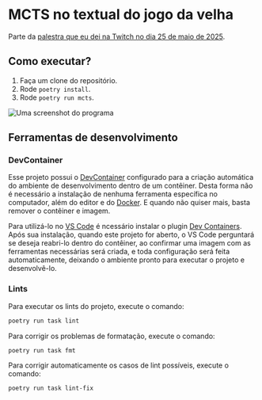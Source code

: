 # MCTS no textual do jogo da velha

Parte da [palestra que eu dei na Twitch no dia 25 de maio de 2025](https://www.youtube.com/watch?v=zj_ALNomkWE).

## Como executar?

1. Faça um clone do repositório.
2. Rode `poetry install`.
3. Rode `poetry run mcts`.

![Uma screenshot do programa](image.png)

## Ferramentas de desenvolvimento

### DevContainer

Esse projeto possui o [DevContainer](https://containers.dev/) configurado para a criação automática do ambiente de desenvolvimento dentro de um contêiner. Desta forma não é necessário a instalação de nenhuma ferramenta específica no computador, além do editor e do [Docker](https://www.docker.com/). E quando não quiser mais, basta remover o contêiner e imagem.

Para utilizá-lo no [VS Code](https://code.visualstudio.com/) é ncessário instalar o plugin [Dev Containers](https://marketplace.visualstudio.com/items?itemName=ms-vscode-remote.remote-containers). Após sua instalação, quando este projeto for aberto, o VS Code perguntará se deseja reabri-lo dentro do contêiner, ao confirmar uma imagem com as ferramentas necessárias será criada, e toda configuração será feita automaticamente, deixando o ambiente pronto para executar o projeto e desenvolvê-lo.

### Lints

Para executar os lints do projeto, execute o comando:

```sh
poetry run task lint
```

Para corrigir os problemas de formatação, execute o comando:

```sh
poetry run task fmt
```

Para corrigir automaticamente os casos de lint possíveis, execute o comando:

```sh
poetry run task lint-fix
```
